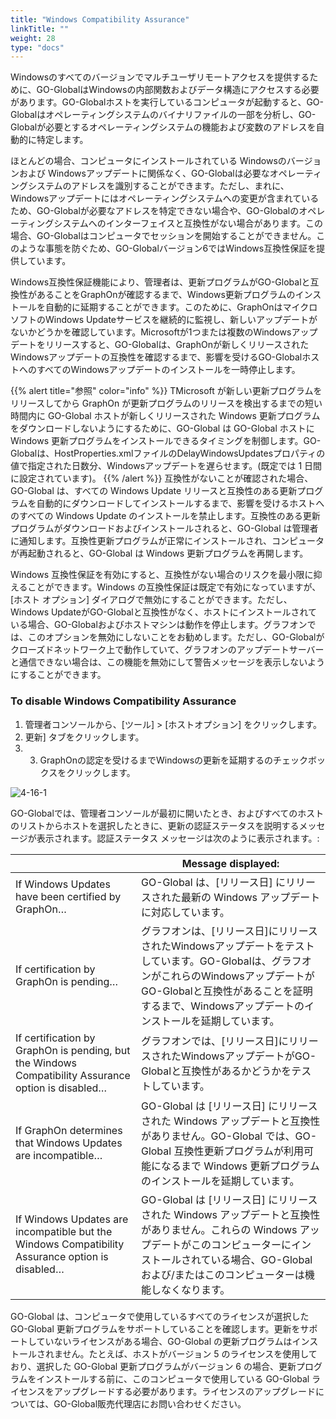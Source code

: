 ```yaml
---
title: "Windows Compatibility Assurance"
linkTitle: ""
weight: 28
type: "docs"
---
```

Windowsのすべてのバージョンでマルチユーザリモートアクセスを提供するために、GO-GlobalはWindowsの内部関数およびデータ構造にアクセスする必要があります。GO-Globalホストを実行しているコンピュータが起動すると、GO-Globalはオペレーティングシステムのバイナリファイルの一部を分析し、GO-Globalが必要とするオペレーティングシステムの機能および変数のアドレスを自動的に特定します。

ほとんどの場合、コンピュータにインストールされている Windowsのバージョンおよび Windowsアップデートに関係なく、GO-Globalは必要なオペレーティングシステムのアドレスを識別することができます。ただし、まれに、Windowsアップデートにはオペレーティングシステムへの変更が含まれているため、GO-Globalが必要なアドレスを特定できない場合や、GO-Globalのオペレーティングシステムへのインターフェイスと互換性がない場合があります。この場合、GO-Globalはコンピュータでセッションを開始することができません。このような事態を防ぐため、GO-Globalバージョン6ではWindows互換性保証を提供しています。

Windows互換性保証機能により、管理者は、更新プログラムがGO-Globalと互換性があることをGraphOnが確認するまで、Windows更新プログラムのインストールを自動的に延期することができます。このために、GraphOnはマイクロソフトのWindows Updateサービスを継続的に監視し、新しいアップデートがないかどうかを確認しています。Microsoftが1つまたは複数のWindowsアップデートをリリースすると、GO-Globalは、GraphOnが新しくリリースされたWindowsアップデートの互換性を確認するまで、影響を受けるGO-GlobalホストへのすべてのWindowsアップデートのインストールを一時停止します。

{{% alert title="参照" color="info" %}}
TMicrosoft が新しい更新プログラムをリリースしてから GraphOn が更新プログラムのリリースを検出するまでの短い時間内に GO-Global ホストが新しくリリースされた Windows 更新プログラムをダウンロードしないようにするために、GO-Global は GO-Global ホストに Windows 更新プログラムをインストールできるタイミングを制御します。GO-Globalは、HostProperties.xmlファイルのDelayWindowsUpdatesプロパティの値で指定された日数分、Windowsアップデートを遅らせます。(既定では 1 日間に設定されています)。
{{% /alert %}}
互換性がないことが確認された場合、GO-Global は、すべての Windows Update リリースと互換性のある更新プログラムを自動的にダウンロードしてインストールするまで、影響を受けるホストへのすべての Windows Update のインストールを禁止します。互換性のある更新プログラムがダウンロードおよびインストールされると、GO-Global は管理者に通知します。互換性更新プログラムが正常にインストールされ、コンピュータが再起動されると、GO-Global は Windows 更新プログラムを再開します。

Windows 互換性保証を有効にすると、互換性がない場合のリスクを最小限に抑えることができます。Windows の互換性保証は既定で有効になっていますが、[ホスト オプション] ダイアログで無効にすることができます。ただし、Windows UpdateがGO-Globalと互換性がなく、ホストにインストールされている場合、GO-Globalおよびホストマシンは動作を停止します。グラフオンでは、このオプションを無効にしないことをお勧めします。ただし、GO-Globalがクローズドネットワーク上で動作していて、グラフオンのアップデートサーバーと通信できない場合は、この機能を無効にして警告メッセージを表示しないようにすることができます。

### To disable Windows Compatibility Assurance

1. 管理者コンソールから、[ツール] > [ホストオプション] をクリックします。
2. 更新] タブをクリックします。
3. 3. GraphOnの認定を受けるまでWindowsの更新を延期するのチェックボックスをクリックします。

![4-16-1](/img/4-16-1.png) 

GO-Globalでは、管理者コンソールが最初に開いたとき、およびすべてのホストのリストからホストを選択したときに、更新の認証ステータスを説明するメッセージが表示されます。認証ステータス メッセージは次のように表示されます。:

|                                                                                                     | Message displayed:                                                                                                                                                                                        |
|-----------------------------------------------------------------------------------------------------|-----------------------------------------------------------------------------------------------------------------------------------------------------------------------------------------------------------|
| If Windows Updates have been certified by GraphOn…                                                  | GO-Global は、[リリース日] にリリースされた最新の Windows アップデートに対応しています。                                                                                                       |
| If certification by GraphOn is pending…                                                             | グラフオンは、[リリース日]にリリースされたWindowsアップデートをテストしています。GO-Globalは、グラフオンがこれらのWindowsアップデートがGO-Globalと互換性があることを証明するまで、Windowsアップデートのインストールを延期しています。 |
| If certification by GraphOn is pending, but the Windows Compatibility Assurance option is disabled… | グラフオンでは、[リリース日]にリリースされたWindowsアップデートがGO-Globalと互換性があるかどうかをテストしています。                                                                                           |
| If GraphOn determines that Windows Updates are incompatible…                                        | GO-Global は [リリース日] にリリースされた Windows アップデートと互換性がありません。GO-Global では、GO-Global 互換性更新プログラムが利用可能になるまで Windows 更新プログラムのインストールを延期しています。                 |
| If Windows Updates are incompatible but the Windows Compatibility Assurance option is disabled…     | GO-Global は [リリース日] にリリースされた Windows アップデートと互換性がありません。これらの Windows アップデートがこのコンピューターにインストールされている場合、GO-Global および/またはこのコンピューターは機能しなくなります。                  |

GO-Global は、コンピュータで使用しているすべてのライセンスが選択した GO-Global 更新プログラムをサポートしていることを確認します。更新をサポートしていないライセンスがある場合、GO-Global の更新プログラムはインストールされません。たとえば、ホストがバージョン 5 のライセンスを使用しており、選択した GO-Global 更新プログラムがバージョン 6 の場合、更新プログラムをインストールする前に、このコンピュータで使用している GO-Global ライセンスをアップグレードする必要があります。ライセンスのアップグレードについては、GO-Global販売代理店にお問い合わせください。
